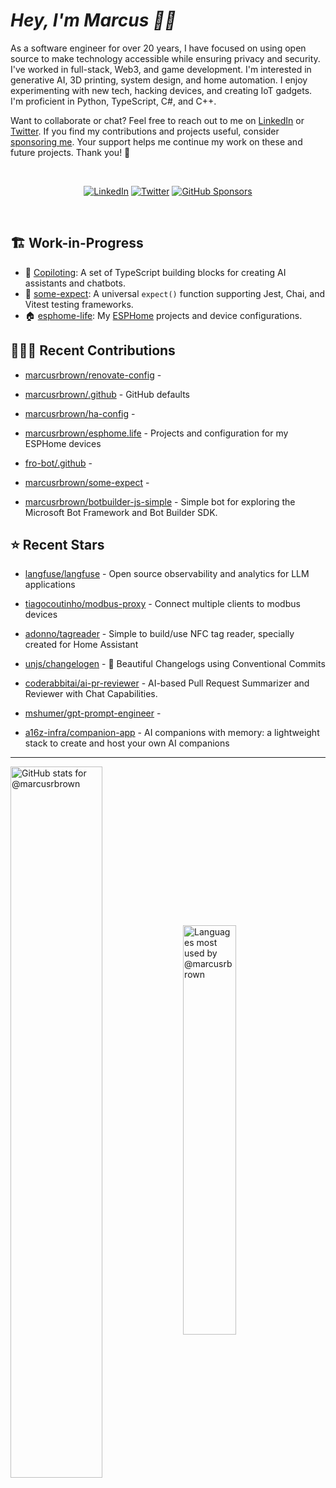 # <em>Hey, I'm Marcus <span title="✌🏽 & ❤️">👋🏽</span></em>

As a software engineer for over 20 years, I have focused on using open source to make technology accessible while ensuring privacy and security. I've worked in full-stack, Web3, and game development. I'm interested in generative AI, 3D printing, system design, and home automation. I enjoy experimenting with new tech, hacking devices, and creating IoT gadgets. I'm proficient in Python, TypeScript, C#, and C++.

Want to collaborate or chat? Feel free to reach out to me on [LinkedIn][linkedin] or [Twitter][twitter]. If you find my contributions and projects useful, consider [sponsoring me][gh-sponsors]. Your support helps me continue my work on these and future projects. Thank you! 🖤

<br>
<div align='center'>

[![LinkedIn](https://img.shields.io/badge/LinkedIn-blue?style=for-the-badge&logo=linkedin)][linkedin]
[![Twitter](https://img.shields.io/badge/Twitter-blue?style=for-the-badge&logo=twitter&label)][twitter]
[![GitHub Sponsors](https://img.shields.io/github/sponsors/marcusrbrown?style=for-the-badge&logo=github-sponsors)
][gh-sponsors]

</div>
<br>

[gh-sponsors]: https://github.com/sponsors/marcusrbrown "@marcusrbrown | GitHub Sponsors"
[twitter]: https://twitter.com/mrossbrown "@mrossbrown | Twitter"
[linkedin]: https://www.linkedin.com/in/marcusrbrown "@marcusrbrown | LinkedIn"

## 🏗️ Work-in-Progress

- 🤖 [Copiloting](https://github.com/marcusrbrown/copiloting): A set of TypeScript building blocks for creating AI assistants and chatbots.
- 🧪 [some-expect](https://github.com/marcusrbrown/some-expect): A universal `expect()` function supporting Jest, Chai, and Vitest testing frameworks.
- 🏠 [esphome-life](https://github.com/marcusrbrown/esphome-life): My [ESPHome](https://esphome.io/) projects and device configurations.

## 👨🏽‍💻 Recent Contributions

-   [marcusrbrown/renovate-config](https://github.com/marcusrbrown/renovate-config) -

-   [marcusrbrown/.github](https://github.com/marcusrbrown/.github) - GitHub defaults

-   [marcusrbrown/ha-config](https://github.com/marcusrbrown/ha-config) -

-   [marcusrbrown/esphome.life](https://github.com/marcusrbrown/esphome.life) - Projects and configuration for my ESPHome devices

-   [fro-bot/.github](https://github.com/fro-bot/.github) -

-   [marcusrbrown/some-expect](https://github.com/marcusrbrown/some-expect) -

-   [marcusrbrown/botbuilder-js-simple](https://github.com/marcusrbrown/botbuilder-js-simple) - Simple bot for exploring the Microsoft Bot Framework and Bot Builder SDK.

## ⭐ Recent Stars

-   [langfuse/langfuse](https://github.com/langfuse/langfuse) - Open source observability and analytics for LLM applications

-   [tiagocoutinho/modbus-proxy](https://github.com/tiagocoutinho/modbus-proxy) - Connect multiple clients to modbus devices

-   [adonno/tagreader](https://github.com/adonno/tagreader) - Simple to build/use NFC tag reader, specially created for Home Assistant

-   [unjs/changelogen](https://github.com/unjs/changelogen) - 💅 Beautiful Changelogs using Conventional Commits

-   [coderabbitai/ai-pr-reviewer](https://github.com/coderabbitai/ai-pr-reviewer) - AI-based Pull Request Summarizer and Reviewer with Chat Capabilities.

-   [mshumer/gpt-prompt-engineer](https://github.com/mshumer/gpt-prompt-engineer) -

-   [a16z-infra/companion-app](https://github.com/a16z-infra/companion-app) - AI companions with memory: a lightweight stack to create and host your own AI companions

---

<img align='center' width='54%' alt='GitHub stats for @marcusrbrown' src='https://github-readme-stats.vercel.app/api?username=marcusrbrown&show_icons=true&theme=dark&include_all_commits=true&count_private=true'>
<img align='center' width='41%' alt='Languages most used by @marcusrbrown' src='https://github-readme-stats.vercel.app/api/top-langs/?username=marcusrbrown&layout=compact&theme=dark&include_all_commits=true&count_private=true'>

